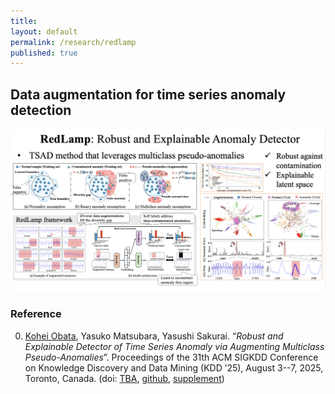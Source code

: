 ```yaml
---
title:
layout: default
permalink: /research/redlamp
published: true
---
```


## Data augmentation for time series anomaly detection

![redlamp](../../assets/images/redlamp.png)

### Reference

0. <u>Kohei Obata</u>, Yasuko Matsubara, Yasushi Sakurai. “*Robust and Explainable Detector of Time Series Anomaly via Augmenting Multiclass Pseudo-Anomalies*”. Proceedings of the 31th ACM SIGKDD Conference on Knowledge Discovery and Data Mining (KDD ’25), August 3--7, 2025, Toronto, Canada. (doi: [TBA](), [github](https://github.com/KoheiObata/RedLamp), [supplement](https://github.com/KoheiObata/time-series-pseudo-anomaly))